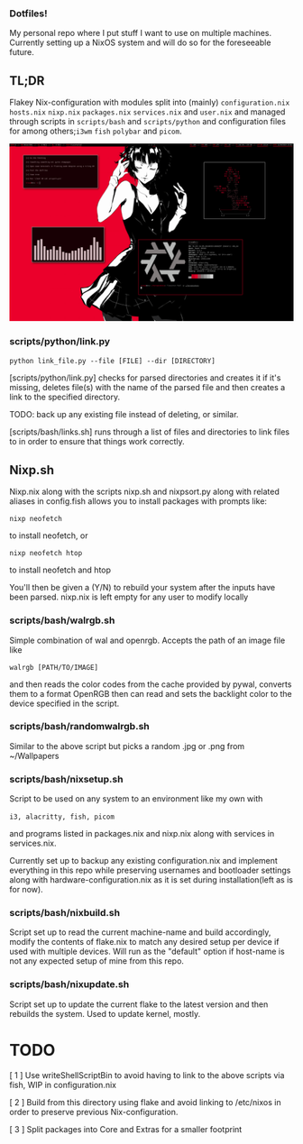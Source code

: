 ### Dotfiles!

My personal repo where I put stuff I want to use on multiple machines.
Currently setting up a NixOS system and will do so for the foreseeable future.

## TL;DR
Flakey Nix-configuration with modules split into (mainly) ``configuration.nix`` ``hosts.nix`` ``nixp.nix`` ``packages.nix`` ``services.nix`` and ``user.nix`` and managed through scripts in ``scripts/bash`` and ``scripts/python`` and configuration files for among others;``i3wm`` ``fish`` ``polybar`` and ``picom``.

![Screenshot](https://github.com/borttappat/dotfiles/blob/main/screenshot.png)


### scripts/python/link.py
```
python link_file.py --file [FILE] --dir [DIRECTORY]
```

[scripts/python/link.py] checks for parsed directories and creates it if it's missing, deletes file(s) with the name of the parsed file and then creates a link to the specified directory. 

TODO: back up any existing file instead of deleting, or similar.

[scripts/bash/links.sh] runs through a list of files and directories to link files to in order to ensure that things work correctly.


## Nixp.sh
Nixp.nix along with the scripts nixp.sh and nixpsort.py along with related aliases in config.fish allows you to install packages with prompts like:
```
nixp neofetch
```
to install neofetch, or
```
nixp neofetch htop
```
to install neofetch and htop

You'll then be given a (Y/N) to rebuild your system after the inputs have been parsed.
nixp.nix is left empty for any user to modify locally

### scripts/bash/walrgb.sh
Simple combination of wal and openrgb. Accepts the path of an image file like 
```
walrgb [PATH/TO/IMAGE]
```
and then reads the color codes from the cache provided by pywal, converts them to a format OpenRGB then can read and sets the backlight color to the device specified in the script.

### scripts/bash/randomwalrgb.sh
Similar to the above script but picks a random .jpg or .png from ~/Wallpapers

### scripts/bash/nixsetup.sh
Script to be used on any system to an environment like my own with 

``
i3, alacritty, fish, picom
``

and programs listed in packages.nix and nixp.nix along with services in services.nix.

Currently set up to backup any existing configuration.nix and implement everything in this repo while preserving usernames and bootloader settings along with hardware-configuration.nix as it is set during installation(left as is for now).

### scripts/bash/nixbuild.sh
Script set up to read the current machine-name and build accordingly, modify the contents of flake.nix to match any desired setup per device if used with multiple devices. Will run as the "default" option if host-name is not any expected setup of mine from this repo.

### scripts/bash/nixupdate.sh
Script set up to update the current flake to the latest version and then rebuilds the system. Used to update kernel, mostly.

# TODO
[ 1 ] Use writeShellScriptBin to avoid having to link to the above scripts via fish, WIP in configuration.nix

[ 2 ] Build from this directory using flake and avoid linking to /etc/nixos in order to preserve previous Nix-configuration.

[ 3 ] Split packages into Core and Extras for a smaller footprint
